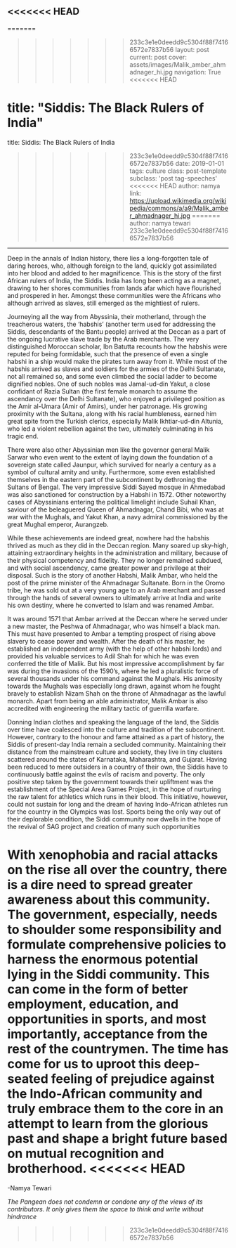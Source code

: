 <<<<<<< HEAD
---
=======
>>>>>>> 233c3e1e0deedd9c5304f88f74166572e7837b56
layout: post
current: post
cover: assets/images/Malik_amber_ahmadnager_hi.jpg
navigation: True
<<<<<<< HEAD

title: "Siddis: The Black Rulers of India"
=======
title: Siddis: The Black Rulers of India
>>>>>>> 233c3e1e0deedd9c5304f88f74166572e7837b56
date: 2019-01-01
tags: culture
class: post-template
subclass: 'post tag-speeches'
<<<<<<< HEAD
author: namya
link: https://upload.wikimedia.org/wikipedia/commons/a/a9/Malik_amber_ahmadnager_hi.jpg
=======
author: namya tewari
>>>>>>> 233c3e1e0deedd9c5304f88f74166572e7837b56
---
Deep in the annals of Indian history, there lies a long-forgotten tale of daring heroes, who, although foreign to the land, quickly got assimilated into her blood and added to her magnificence. This is the story of the first African rulers of India, the Siddis. India has long been acting as a magnet, drawing to her shores communities from lands afar which have flourished and prospered in her. Amongst these communities were the Africans who although arrived as slaves, still emerged as the mightiest of rulers.

Journeying all the way from Abyssinia, their motherland, through the treacherous waters, the ‘habshis’ (another term used for addressing the Siddis, descendants of the Bantu people) arrived at the Deccan as a part of the ongoing lucrative slave trade by the Arab merchants. The very distinguished Moroccan scholar, Ibn Batutta recounts how the habshis were reputed for being formidable, such that the presence of even a single habshi in a ship would make the pirates turn away from it. While most of the habshis arrived as slaves and soldiers for the armies of the Delhi Sultanate, not all remained so, and some even climbed the social ladder to become dignified nobles. One of such nobles was Jamal-ud-din Yakut, a close confidant of Razia Sultan (the first female monarch to assume the ascendancy over the Delhi Sultanate), who enjoyed a privileged position as the Amir al-Umara (Amir of Amirs), under her patronage. His growing proximity with the Sultana, along with his racial humbleness, earned him great spite from the Turkish clerics, especially Malik Ikhtiar-ud-din Altunia, who led a violent rebellion against the two, ultimately culminating in his tragic end.

There were also other Abyssinian men like the governor general Malik Sarwar who even went to the extent of laying down the foundation of a sovereign state called Jaunpur, which survived for nearly a century as a symbol of cultural amity and unity. Furthermore, some even established themselves in the eastern part of the subcontinent by dethroning the Sultans of Bengal. The very impressive Siddi Sayed mosque in Ahmedabad was also sanctioned for construction by a Habshi in 1572. Other noteworthy cases of Abyssinians entering the political limelight include Suhail Khan, saviour of the beleaguered Queen of Ahmadnagar, Chand Bibi, who was at war with the Mughals, and Yakut Khan, a navy admiral commissioned by the great Mughal emperor, Aurangzeb.

While these achievements are indeed great, nowhere had the habshis thrived as much as they did in the Deccan region. Many soared up sky-high, attaining extraordinary heights in the administration and military, because of their physical competency and fidelity. They no longer remained subdued, and with social ascendency, came greater power and privilege at their disposal. Such is the story of another Habshi, Malik Ambar, who held the post of the prime minister of the Ahmadnagar Sultanate. Born in the Oromo tribe, he was sold out at a very young age to an Arab merchant and passed through the hands of several owners to ultimately arrive at India and write his own destiny, where he converted to Islam and was renamed Ambar.

It was around 1571 that Ambar arrived at the Deccan where he served under a new master, the Peshwa of Ahmadnagar, who was himself a black man. This must have presented to Ambar a tempting prospect of rising above slavery to cease power and wealth. After the death of his master, he established an independent army (with the help of other habshi lords) and provided his valuable services to Adil Shah for which he was even conferred the title of Malik. But his most impressive accomplishment by far was during the invasions of the 1590’s, where he led a pluralistic force of several thousands under his command against the Mughals. His animosity towards the Mughals was especially long drawn, against whom he fought bravely to establish Nizam Shah on the throne of Ahmadnagar as the lawful monarch. Apart from being an able administrator, Malik Ambar is also accredited with engineering the military tactic of guerrilla warfare.

Donning Indian clothes and speaking the language of the land, the Siddis over time have coalesced into the culture and tradition of the subcontinent. However, contrary to the honour and fame attained as a part of history, the Siddis of present-day India remain a secluded community. Maintaining their distance from the mainstream culture and society, they live in tiny clusters scattered around the states of Karnataka, Maharashtra, and Gujarat. Having been reduced to mere outsiders in a country of their own, the Siddis have to continuously battle against the evils of racism and poverty. The only positive step taken by the government towards their upliftment was the establishment of the Special Area Games Project, in the hope of nurturing the raw talent for athletics which runs in their blood. This initiative, however, could not sustain for long and the dream of having Indo-African athletes run for the country in the Olympics was lost. Sports being the only way out of their deplorable condition, the Siddi community now dwells in the hope of the revival of SAG project and creation of many such opportunities

With xenophobia and racial attacks on the rise all over the country, there is a dire need to spread greater awareness about this community. The government, especially, needs to shoulder some responsibility and formulate comprehensive policies to harness the enormous potential lying in the Siddi community. This can come in the form of better employment, education, and opportunities in sports, and most importantly, acceptance from the rest of the countrymen. The time has come for us to uproot this deep-seated feeling of prejudice against the Indo-African community and truly embrace them to the core in an attempt to learn from the glorious past and shape a bright future based on mutual recognition and brotherhood.
<<<<<<< HEAD
=======

-Namya Tewari

*The Pangean does not condemn or condone any of the views of its contributors. It only gives them the space to think and write without hindrance*
>>>>>>> 233c3e1e0deedd9c5304f88f74166572e7837b56
